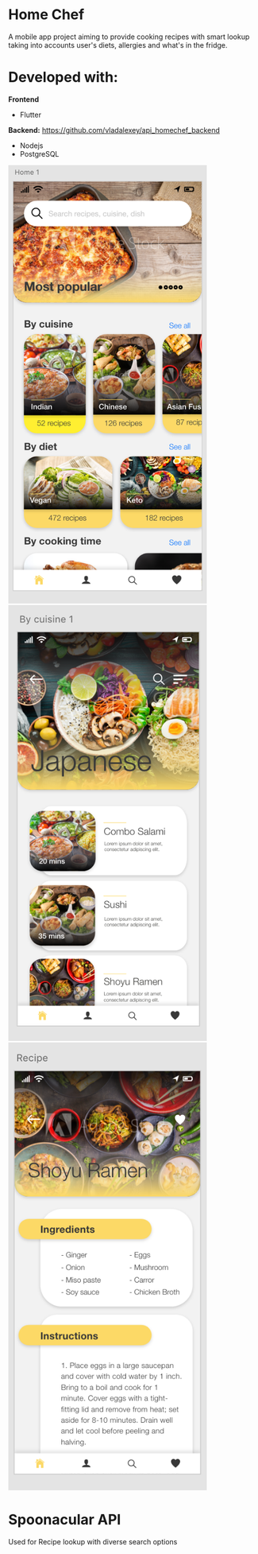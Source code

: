 # Home Chef

A mobile app project aiming to provide cooking recipes with smart lookup taking into accounts user's diets, allergies and what's in the fridge.

# Developed with:
**Frontend**
- Flutter

**Backend:** https://github.com/vladalexey/api_homechef_backend 
- Nodejs
- PostgreSQL

<img width='400' src='./samples/sample1.png'>
<img width='400' src='./samples/sample2.png'>
<img width='400' src='./samples/sample3.png'>

# Spoonacular API
Used for Recipe lookup with diverse search options
